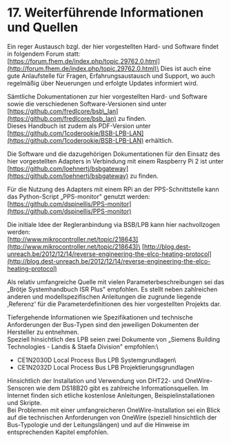 # 17. Weiterführende Informationen und Quellen #

Ein reger Austausch bzgl. der hier vorgestellten Hard- und Software
findet in folgendem Forum statt: [https://forum.fhem.de/index.php/topic,29762.0.html](http://forum.fhem.de/index.php/topic,29762.0.html)\
Dies ist auch eine gute Anlaufstelle für Fragen, Erfahrungsaustausch und
Support, wo auch regelmäßig über Neuerungen und erfolgte Updates
informiert wird.

Sämtliche Dokumentationen zur hier vorgestellten Hard- und Software
sowie die verschiedenen Software-Versionen sind unter [https://github.com/fredlcore/bsb\_lan](https://github.com/fredlcore/bsb_lan) zu finden.\
Dieses Handbuch ist zudem als PDF-Version unter [https://github.com/1coderookie/BSB-LPB-LAN](https://github.com/1coderookie/BSB-LPB-LAN) erhältlich.

Die Software und die dazugehörigen Dokumentationen für den Einsatz des
hier vorgestellten Adapters in Verbindung mit einem Raspberry Pi 2 ist
unter [https://github.com/loehnertj/bsbgateway](https://github.com/loehnertj/bsbgateway) zu finden.

Für die Nutzung des Adapters mit einem RPi an der PPS-Schnittstelle kann
das Python-Script „PPS-monitor" genutzt werden: [https://github.com/dspinellis/PPS-monitor](https://github.com/dspinellis/PPS-monitor)

Die initiale Idee der Regleranbindung via BSB/LPB kann hier
nachvollzogen werden:\
[http://www.mikrocontroller.net/topic/218643](http://www.mikrocontroller.net/topic/218643)\
[http://blog.dest-unreach.be/2012/12/14/reverse-engineering-the-elco-heating-protocol](http://blog.dest-unreach.be/2012/12/14/reverse-engineering-the-elco-heating-protocol)

Als relativ umfangreiche Quelle mit vielen Parameterbeschreibungen sei
das „Brötje Systemhandbuch ISR Plus" empfohlen. Es stellt neben
zahlreichen anderen und modellspezifischen Anleitungen die zugrunde
liegende ‚Referenz' für die Parameterdefinitionen des hier vorgestellten
Projekts dar.

Tiefergehende Informationen wie Spezifikationen und technische
Anforderungen der Bus-Typen sind den jeweiligen Dokumenten der
Hersteller zu entnehmen.\
Speziell hinsichtlich des LPB seien zwei Dokumente von „Siemens Building
Technologies - Landis & Staefa Division" empfohlen:\
- CE1N2030D Local Process Bus LPB Systemgrundlagen\
- CE1N2032D Local Process Bus LPB Projektierungsgrundlagen

Hinsichtlich der Installation und Verwendung von DHT22- und
OneWire-Sensoren wie dem DS18B20 gibt es zahlreiche Informationsquellen.
Im Internet finden sich etliche kostenlose Anleitungen,
Beispielinstallationen und Skripte.\
Bei Problemen mit einer umfangreicheren OneWire-Installation sei ein
Blick auf die technischen Anforderungen von OneWire (speziell
hinsichtlich der Bus-Typologie und der Leitungslängen) und auf die
Hinweise im entsprechenden Kapitel empfohlen.
